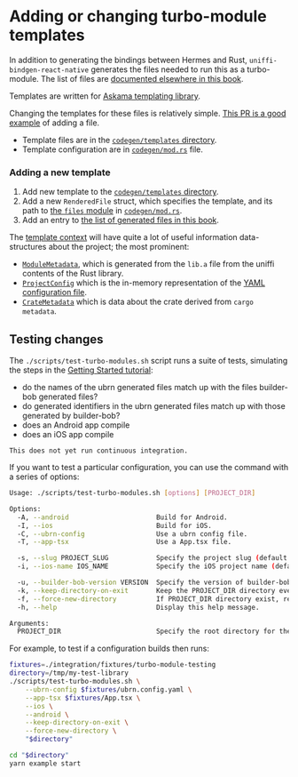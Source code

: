 # Adding or changing turbo-module templates

In addition to generating the bindings between Hermes and Rust, `uniffi-bindgen-react-native` generates the files needed to run this as a turbo-module. The list of files are [documented elsewhere in this book](../reference/turbo-module-files.md).

Templates are written for [Askama templating library](https://djc.github.io/askama/template_syntax.html).

Changing the templates for these files is relatively simple. [This PR is a good example](https://github.com/jhugman/uniffi-bindgen-react-native/pull/112) of adding a file.

- Template files are in the [`codegen/templates` directory][codegen/templates].
- Template configuration are in [`codegen/mod.rs`][codegen/mod.rs] file.

[codegen/mod.rs]: https://github.com/jhugman/uniffi-bindgen-react-native/blob/main/crates/ubrn_cli/src/codegen/mod.rs
[codegen/templates]: https://github.com/jhugman/uniffi-bindgen-react-native/blob/main/crates/ubrn_cli/src/codegen/templates

### Adding a new template

1. Add new template to the [`codegen/templates` directory][codegen/templates].
1. Add a new `RenderedFile` struct, which specifies the template, and its path to [the `files` module](https://github.com/jhugman/uniffi-bindgen-react-native/blob/e7f85c616bf6985070081ec47f0b2b268890cc7d/crates/ubrn_cli/src/codegen/mod.rs#L141-L298) in [`codegen/mod.rs`][codegen/mod.rs].
1. Add an entry to [the list of generated files in this book](../reference/turbo-module-files.md).

The [template context](https://github.com/jhugman/uniffi-bindgen-react-native/blob/e7f85c616bf6985070081ec47f0b2b268890cc7d/crates/ubrn_cli/src/codegen/mod.rs#L55-L59) will have quite a lot of useful information data-structures about the project; the most prominent:

- [`ModuleMetadata`](https://github.com/jhugman/uniffi-bindgen-react-native/blob/main/crates/ubrn_bindgen/src/bindings/metadata.rs), which is generated from the `lib.a` file from the uniffi contents of the Rust library.
- [`ProjectConfig`](https://github.com/jhugman/uniffi-bindgen-react-native/blob/main/crates/ubrn_cli/src/config/mod.rs) which is the in-memory representation of the [YAML configuration file](../reference/config-yaml.md).
- [`CrateMetadata`](https://github.com/jhugman/uniffi-bindgen-react-native/blob/main/crates/ubrn_common/src/rust_crate.rs) which is data about the crate derived from `cargo metadata`.

## Testing changes

The `./scripts/test-turbo-modules.sh` script runs a suite of tests, simulating the steps in the [Getting Started tutorial](../guides/getting-started.md):

- do the names of the ubrn generated files match up with the files builder-bob generated files?
- do generated identifiers in the ubrn generated files match up with those generated by builder-bob?
- does an Android app compile
- does an iOS app compile

```admonish title="Help wanted"
This does not yet run continuous integration.
```

If you want to test a particular configuration, you can use the command with a series of options:

```sh
Usage: ./scripts/test-turbo-modules.sh [options] [PROJECT_DIR]

Options:
  -A, --android                      Build for Android.
  -I, --ios                          Build for iOS.
  -C, --ubrn-config                  Use a ubrn config file.
  -T, --app-tsx                      Use a App.tsx file.

  -s, --slug PROJECT_SLUG            Specify the project slug (default: my-test-library).
  -i, --ios-name IOS_NAME            Specify the iOS project name (default: MyTestLibrary).

  -u, --builder-bob-version VERSION  Specify the version of builder-bob to use (default: latest).
  -k, --keep-directory-on-exit       Keep the PROJECT_DIR directory even if an error does not occur.
  -f, --force-new-directory          If PROJECT_DIR directory exist, remove it first.
  -h, --help                         Display this help message.

Arguments:
  PROJECT_DIR                        Specify the root directory for the project (default: my-test-library).
```

For example, to test if a configuration builds then runs:

```sh
fixtures=./integration/fixtures/turbo-module-testing
directory=/tmp/my-test-library
./scripts/test-turbo-modules.sh \
    --ubrn-config $fixtures/ubrn.config.yaml \
    --app-tsx $fixtures/App.tsx \
    --ios \
    --android \
    --keep-directory-on-exit \
    --force-new-directory \
    "$directory"

cd "$directory"
yarn example start
```
